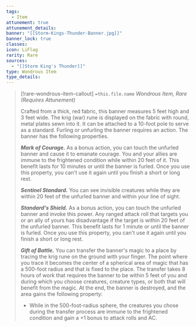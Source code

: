 ```yaml
---
tags:
  - Item
attunement: true
attunement_details: 
banner: "[[Storm-Kings-Thunder-Banner.jpg]]"
banner_lock: true
classes: 
icon: LiFlag
rarity: Rare
sources:
  - "[[Storm King's Thunder]]"
type: Wondrous Item
type_details:
---
```

>[!rare-wondrous-item-callout] `=this.file.name`
>*Wondrous Item, Rare (Requires Attunement)*
>
>Crafted from a thick, red fabric, this banner measures 5 feet high and 3 feet wide. The krig (war) rune is displayed on the fabric with round, metal plates sewn into it. It can be attached to a 10-foot pole to serve as a standard. Furling or unfurling the banner requires an action. The banner has the following properties.
>
>***Mark of Courage.*** As a bonus action, you can touch the unfurled banner and cause it to emanate courage. You and your allies are immune to the frightened condition while within 20 feet of it. This benefit lasts for 10 minutes or until the banner is furled. Once you use this property, you can't use it again until you finish a short or long rest.
>
>***Sentinel Standard.*** You can see invisible creatures while they are within 20 feet of the unfurled banner and within your line of sight.
>
>***Standard's Shield.*** As a bonus action, you can touch the unfurled banner and invoke this power. Any ranged attack roll that targets you or an ally of yours has disadvantage if the target is within 20 feet of the unfurled banner. This benefit lasts for 1 minute or until the banner is furled. Once you use this property, you can't use it again until you finish a short or long rest.
>
>***Gift of Battle.*** You can transfer the banner's magic to a place by tracing the krig rune on the ground with your finger. The point where you trace it becomes the center of a spherical area of magic that has a 500-foot radius and that is fixed to the place. The transfer takes 8 hours of work that requires the banner to be within 5 feet of you and during which you choose creatures, creature types, or both that will benefit from the magic. At the end, the banner is destroyed, and the area gains the following property:
>
>* While in the 500-foot-radius sphere, the creatures you chose during the transfer process are immune to the frightened condition and gain a +1 bonus to attack rolls and AC.
>
>
